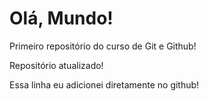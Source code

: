 # Olá, Mundo!
 Primeiro repositório do curso de Git e Github!

 Repositório atualizado!

 Essa linha eu adicionei diretamente no github!
 
